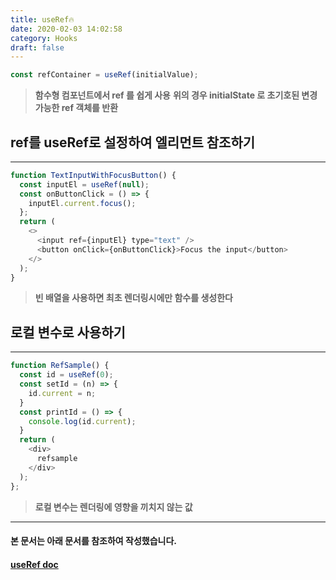 ```yaml
---
title: useRef🔥
date: 2020-02-03 14:02:58
category: Hooks
draft: false
---
```


```js
const refContainer = useRef(initialValue);
```
> **함수형 컴포넌트에서 ref 를 쉽게 사용**
> **위의 경우 initialState 로 초기호된 변경 가능한 ref 객체를 반환**
## ref를 useRef로 설정하여 엘리먼트 참조하기
---
```js
function TextInputWithFocusButton() {
  const inputEl = useRef(null);
  const onButtonClick = () => {
    inputEl.current.focus();
  };
  return (
    <>
      <input ref={inputEl} type="text" />
      <button onClick={onButtonClick}>Focus the input</button>
    </>
  );
}
```
> **빈 배열을 사용하면 최초 렌더링시에만 함수를 생성한다**  

## 로컬 변수로 사용하기
---
```js
function RefSample() {
  const id = useRef(0);
  const setId = (n) => {
    id.current = n;
  }
  const printId = () => {
    console.log(id.current);
  }
  return (
    <div>
      refsample
    </div>
  );
};
```
> **로컬 변수는 렌더링에 영향을 끼치지 않는 값**
***
#### 본 문서는 아래 문서를 참조하여 작성했습니다.
#### [useRef doc](https://ko.reactjs.org/docs/hooks-reference.html#useref "useRef doc link")